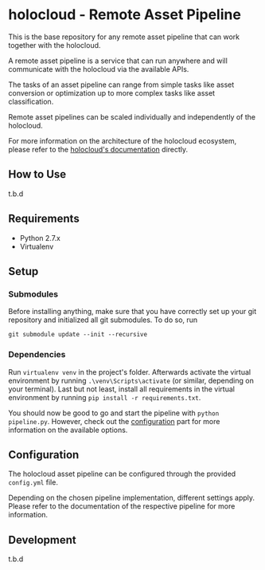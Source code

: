 # holocloud - Remote Asset Pipeline

This is the base repository for any remote asset pipeline that can work together with the holocloud.

A remote asset pipeline is a service that can run anywhere and will communicate with the holocloud
via the available APIs.

The tasks of an asset pipeline can range from simple tasks like asset conversion or optimization up
to more complex tasks like asset classification.

Remote asset pipelines can be scaled individually and independently of the holocloud.

For more information on the architecture of the holocloud ecosystem, please refer to the [holocloud's
documentation](https://github.com/Innoactive/HOLOCLOUD-backend) directly.

## How to Use

t.b.d

## Requirements

- Python 2.7.x
- Virtualenv

## Setup

### Submodules

Before installing anything, make sure that you have correctly set up your git repository and initialized
all git submodules. To do so, run

```
git submodule update --init --recursive
```

### Dependencies

Run `virtualenv venv` in the project's folder. Afterwards activate the virtual environment by running
`.\venv\Scripts\activate` (or similar, depending on your terminal). Last but not least, install
all requirements in the virtual environment by running `pip install -r requirements.txt`.

You should now be good to go and start the pipeline with `python pipeline.py`. However, check
out the [configuration](#configuration) part for more information on the available options.

## Configuration

The holocloud asset pipeline can be configured through the provided `config.yml` file.

Depending on the chosen pipeline implementation, different settings apply.
Please refer to the documentation of the respective pipeline for more information.

## Development

t.b.d
